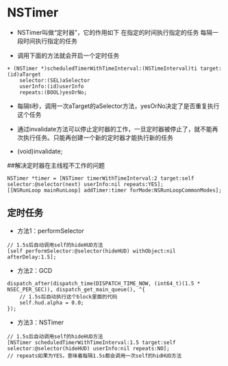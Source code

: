 # NSTimer
* NSTimer叫做“定时器”，它的作用如下
在指定的时间执行指定的任务
每隔一段时间执行指定的任务

* 调用下面的方法就会开启一个定时任务

```objc
+ (NSTimer *)scheduledTimerWithTimeInterval:(NSTimeInterval)ti target:(id)aTarget
	selector:(SEL)aSelector
	userInfo:(id)userInfo
	repeats:(BOOL)yesOrNo;
```

- 每隔ti秒，调用一次aTarget的aSelector方法，yesOrNo决定了是否重复执行这个任务


- 通过invalidate方法可以停止定时器的工作，一旦定时器被停止了，就不能再次执行任务。只能再创建一个新的定时器才能执行新的任务

- (void)invalidate;


##解决定时器在主线程不工作的问题
```objc
NSTimer *timer = [NSTimer timerWithTimeInterval:2 target:self selector:@selector(next) userInfo:nil repeats:YES];
[[NSRunLoop mainRunLoop] addTimer:timer forMode:NSRunLoopCommonModes];
```

## 定时任务
- 方法1：performSelector
```objc
// 1.5s后自动调用self的hideHUD方法
[self performSelector:@selector(hideHUD) withObject:nil afterDelay:1.5];
```
- 方法2：GCD

```objc
dispatch_after(dispatch_time(DISPATCH_TIME_NOW, (int64_t)(1.5 * NSEC_PER_SEC)), dispatch_get_main_queue(), ^{
    // 1.5s后自动执行这个block里面的代码
    self.hud.alpha = 0.0;
});
```
- 方法3：NSTimer

```objc
// 1.5s后自动调用self的hideHUD方法
[NSTimer scheduledTimerWithTimeInterval:1.5 target:self selector:@selector(hideHUD) userInfo:nil repeats:NO];
// repeats如果为YES，意味着每隔1.5s都会调用一次self的hidHUD方法
```
